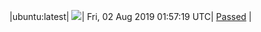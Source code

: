 |ubuntu:latest| ![](https://neilpang.github.io/acmetest/status/ubuntu-latest.svg?1564711039)| Fri, 02 Aug 2019 01:57:19 UTC| [Passed](https://github.com/Neilpang/acmetest/blob/master/logs/ubuntu-latest.out) |
